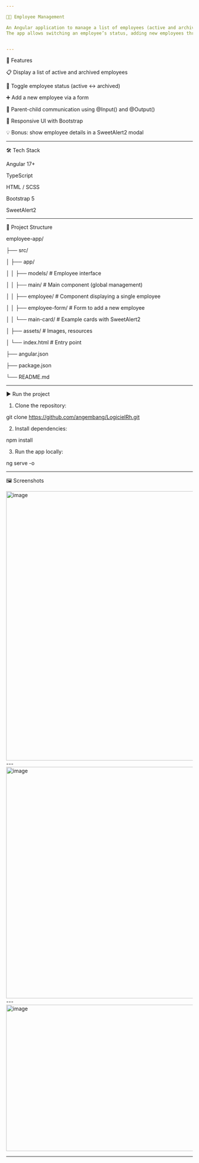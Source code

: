 ```yaml
---

👩‍💼 Employee Management

An Angular application to manage a list of employees (active and archived).
The app allows switching an employee’s status, adding new employees through a form, and displaying employee details in a SweetAlert2 modal.


---
```


🚀 Features

📋 Display a list of active and archived employees

🔄 Toggle employee status (active ↔ archived)

➕ Add a new employee via a form

📢 Parent-child communication using @Input() and @Output()

🎨 Responsive UI with Bootstrap

💡 Bonus: show employee details in a SweetAlert2 modal



---

🛠️ Tech Stack

Angular 17+

TypeScript

HTML / SCSS

Bootstrap 5

SweetAlert2



---

📂 Project Structure

employee-app/

├── src/

│ ├── app/

│ │ ├── models/ # Employee interface

│ │ ├── main/ # Main component (global management)

│ │ ├── employee/ # Component displaying a single employee

│ │ ├── employee-form/ # Form to add a new employee

│ │ └── main-card/ # Example cards with SweetAlert2

│ ├── assets/ # Images, resources

│ └── index.html # Entry point

├── angular.json

├── package.json

└── README.md


---

▶️ Run the project

1. Clone the repository:

git clone https://github.com/angembang/LogicielRh.git


2. Install dependencies:

npm install


3. Run the app locally:

ng serve -o




---

🖼️ Screenshots

<img width="1575" height="725" alt="image" src="https://github.com/user-attachments/assets/1e48e6b7-2493-4f1a-93f5-846524fe451d" />
---




<img width="1481" height="623" alt="image" src="https://github.com/user-attachments/assets/78a4a0b9-aee9-4744-971b-98e1e0b99742" />
---




<img width="1314" height="394" alt="image" src="https://github.com/user-attachments/assets/6aeb2af6-be21-47c1-a358-e4d8311c1d12" />






---

